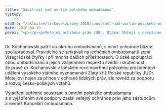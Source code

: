 ```yaml
---
title: "Soustrast nad úmrtím polského ombudsmana"
vystupy:
  - tz
oldUrl: "/aktualne/tiskove-zpravy-2010/soustrast-nad-umrtim-polskeho-ombudsmana"
date: 2010-04-10
perex: "<p></p><p>Veřejný ochránce práv JUDr. Otakar Motejl s nesmírnou lítostí přijal zprávu o smrti svého polského kolegy, ombudsmana Dr. Janusze Kochanowského, který dnes zahynul spolu s prezidentem Polské republiky a dalšími významnými představiteli polského státu při leteckém neštěstí u Smolenska.</p>"
---
```


<!-- imported from the old website -->

<p>Dr. Kochanowski patřil do okruhu ombudsmanů, s nimiž ochránce blízce spolupracoval. Pravidelně se setkávali na jednáních ombudsmanů zemí Visegrádské čtyřky i při mnoha dalších příležitostech. O úzké spolupráci obou ombudsmanů a jejich vzájemném respektu svědčí i skutečnost, že právě dr. Kochanovski v loňském roce navrhnul polskému prezidentovi udělení vysokého státního vyznamenání Zlatý kříž Polské republiky JUDr. Motejlovi nejen za přínos v ochraně lidských práv, ale rovněž za podporu a rozvoj česko-polských vztahů.</p><p>Vyjádření upřímné soustrasti s úmrtím polského ombudsmana a s vyjádřením své podpory zaslal veřejný ochránce práv jeho zástupcům a rovněž Kanceláři ombudsmana.</p>
